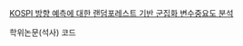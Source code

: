 [KOSPI 방향 예측에 대한 랜덤포레스트 기반 군집화 변수중요도 분석](http://www.dcollection.net/handler/sogang/000000066923)

학위논문(석사) 코드
